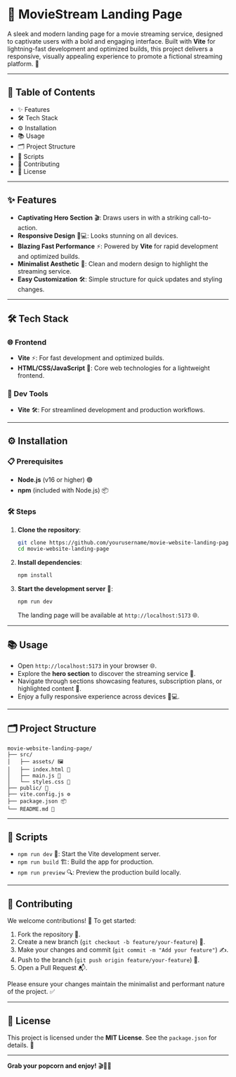 # 🎥 MovieStream Landing Page

A sleek and modern landing page for a movie streaming service, designed to captivate users with a bold and engaging interface. Built with **Vite** for lightning-fast development and optimized builds, this project delivers a responsive, visually appealing experience to promote a fictional streaming platform. 🍿

---

## 📑 Table of Contents

- ✨ Features
- 🛠️ Tech Stack
- ⚙️ Installation
- 📚 Usage
- 🗂️ Project Structure
- 📜 Scripts
- 🤝 Contributing
- 📄 License

---

## ✨ Features

- **Captivating Hero Section** 🎬: Draws users in with a striking call-to-action.
- **Responsive Design** 📱💻: Looks stunning on all devices.
- **Blazing Fast Performance** ⚡: Powered by **Vite** for rapid development and optimized builds.
- **Minimalist Aesthetic** 🎨: Clean and modern design to highlight the streaming service.
- **Easy Customization** 🛠️: Simple structure for quick updates and styling changes.

---

## 🛠️ Tech Stack

### 🌐 Frontend

- **Vite** ⚡: For fast development and optimized builds.
- **HTML/CSS/JavaScript** 📄: Core web technologies for a lightweight frontend.

### 🧰 Dev Tools

- **Vite** 🛠️: For streamlined development and production workflows.

---

## ⚙️ Installation

### 📋 Prerequisites

- **Node.js** (v16 or higher) 🟢
- **npm** (included with Node.js) 📦

### 🛠️ Steps

1. **Clone the repository**:

   ```bash
   git clone https://github.com/yourusername/movie-website-landing-page.git
   cd movie-website-landing-page
   ```

2. **Install dependencies**:

   ```bash
   npm install
   ```

3. **Start the development server** 🚀:

   ```bash
   npm run dev
   ```

   The landing page will be available at `http://localhost:5173` 🌐.

---

## 📚 Usage

- Open `http://localhost:5173` in your browser 🌐.
- Explore the **hero section** to discover the streaming service 🎥.
- Navigate through sections showcasing features, subscription plans, or highlighted content 🍿.
- Enjoy a fully responsive experience across devices 📱💻.

---

## 🗂️ Project Structure

```
movie-website-landing-page/
├── src/
│   ├── assets/ 🖼️
│   ├── index.html 📄
│   ├── main.js 🚀
│   └── styles.css 🎨
├── public/ 📂
├── vite.config.js ⚙️
├── package.json 📦
└── README.md 📜
```

---

## 📜 Scripts

- `npm run dev` 🚀: Start the Vite development server.
- `npm run build` 🏗️: Build the app for production.
- `npm run preview` 🔍: Preview the production build locally.

---

## 🤝 Contributing

We welcome contributions! 🎉 To get started:

1. Fork the repository 🍴.
2. Create a new branch (`git checkout -b feature/your-feature`) 🌿.
3. Make your changes and commit (`git commit -m "Add your feature"`) ✍️.
4. Push to the branch (`git push origin feature/your-feature`) 🚀.
5. Open a Pull Request 📬.

Please ensure your changes maintain the minimalist and performant nature of the project. ✅

---

## 📄 License

This project is licensed under the **MIT License**. See the `package.json` for details. 📜

---

**Grab your popcorn and enjoy!** 🎬🍿✨
